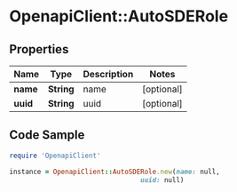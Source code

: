 # OpenapiClient::AutoSDERole

## Properties

Name | Type | Description | Notes
------------ | ------------- | ------------- | -------------
**name** | **String** | name | [optional] 
**uuid** | **String** | uuid | [optional] 

## Code Sample

```ruby
require 'OpenapiClient'

instance = OpenapiClient::AutoSDERole.new(name: null,
                                 uuid: null)
```


